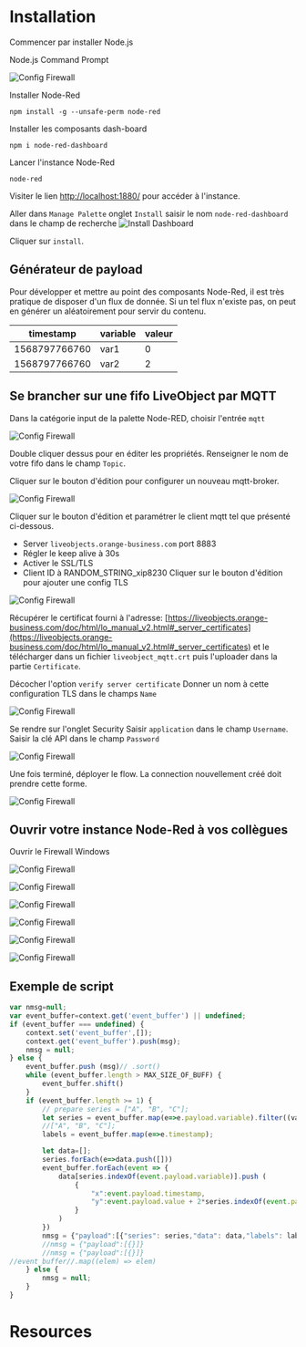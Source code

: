 

# Installation

Commencer par installer Node.js



Node.js Command Prompt

![Config Firewall](images/StartCommandPrompt.png)

Installer Node-Red
```
npm install -g --unsafe-perm node-red
```

Installer les composants dash-board
```
npm i node-red-dashboard
```

Lancer l'instance Node-Red
```
node-red
```
Visiter le lien
[http://localhost:1880/](http://localhost:1880/) pour accéder à l'instance.


Aller dans `Manage Palette` onglet `Install` saisir le nom `node-red-dashboard` dans le champ de recherche
![Install Dashboard](images/InstallNodeRedDashBoard.png)

Cliquer sur `install`.


## Générateur de payload

Pour développer et mettre au point des composants Node-Red, il est très pratique de disposer d'un flux de donnée. Si un tel flux n'existe pas, on peut en générer un aléatoirement pour servir du contenu.

|timestamp|variable|valeur|
|--|--|--|
|1568797766760|var1| 0|
|1568797766760|var2| 2|


## Se brancher sur une fifo LiveObject par MQTT

Dans la catégorie input de la palette Node-RED, choisir l'entrée `mqtt`


![Config Firewall](images/FifoMqtt_pre.PNG)

Double cliquer dessus pour en éditer les propriétés.
Renseigner le nom de votre fifo dans le champ `Topic`.

Cliquer sur le bouton d'édition pour configurer un nouveau mqtt-broker.

![Config Firewall](images/FifoMqtt_00.PNG)

Cliquer sur le bouton d'édition et paramétrer le client mqtt tel que présenté ci-dessous.
* Server `liveobjects.orange-business.com` port 8883
* Régler le keep alive à 30s
* Activer le SSL/TLS
* Client ID à RANDOM_STRING_xip8230
Cliquer sur le bouton d'édition pour ajouter une config TLS

![Config Firewall](images/FifoMqtt_01.PNG)


Récupérer le certificat fourni à l'adresse: [https://liveobjects.orange-business.com/doc/html/lo_manual_v2.html#_server_certificates](https://liveobjects.orange-business.com/doc/html/lo_manual_v2.html#_server_certificates) et le télécharger dans un fichier `liveobject_mqtt.crt`
puis l'uploader dans la partie `Certificate`.

Décocher l'option `verify server certificate`
Donner un nom à cette configuration TLS dans le champs `Name`



![Config Firewall](images/FifoMqtt_03.PNG)


Se rendre sur l'onglet Security
Saisir `application` dans le champ `Username`.
Saisir la clé API dans le champ `Password`

![Config Firewall](images/FifoMqtt_04.PNG)

Une fois terminé, déployer le flow. La connection nouvellement créé doit prendre cette forme.

![Config Firewall](images/FifoMqtt_post.PNG)





## Ouvrir votre instance Node-Red à vos collègues

Ouvrir le Firewall Windows

![Config Firewall](images/RegleFirewall_00.PNG)

![Config Firewall](images/RegleFirewall_01.PNG)

![Config Firewall](images/RegleFirewall_02.PNG)

![Config Firewall](images/RegleFirewall_03.PNG)

![Config Firewall](images/RegleFirewall_04.PNG)

![Config Firewall](images/RegleFirewall_05.PNG)


## Exemple de script

```javascript
var nmsg=null;
var event_buffer=context.get('event_buffer') || undefined;
if (event_buffer === undefined) {
    context.set('event_buffer',[]);
    context.get('event_buffer').push(msg);
    nmsg = null;
} else {
    event_buffer.push (msg)// .sort()
    while (event_buffer.length > MAX_SIZE_OF_BUFF) {
        event_buffer.shift()
    }
    if (event_buffer.length >= 1) {
        // prepare series = ["A", "B", "C"];
        let series = event_buffer.map(e=>e.payload.variable).filter((value, index, self) =>  self.indexOf(value) === index ).sort()
        //["A", "B", "C"];
        labels = event_buffer.map(e=>e.timestamp);

        let data=[];
        series.forEach(e=>data.push([]))
        event_buffer.forEach(event => {
            data[series.indexOf(event.payload.variable)].push (
                {
                    "x":event.payload.timestamp,
                    "y":event.payload.value + 2*series.indexOf(event.payload.variable)
                }    
            )
        })
        nmsg = {"payload":[{"series": series,"data": data,"labels": labels}]}
        //nmsg = {"payload":[{}]}
        //nmsg = {"payload":[{}]}        
//event_buffer//.map((elem) => elem)
    } else {
        nmsg = null;
    }
}
```

# Resources
